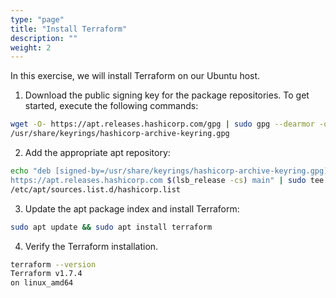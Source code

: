 ```yaml
---
type: "page"
title: "Install Terraform"
description: ""
weight: 2
---
```


In this exercise, we will install Terraform on our Ubuntu host.
1. Download the public signing key for the package repositories. To get started, execute the following commands:

```bash
wget -O- https://apt.releases.hashicorp.com/gpg | sudo gpg --dearmor -o
/usr/share/keyrings/hashicorp-archive-keyring.gpg
```
2. Add the appropriate apt repository:

```bash
echo "deb [signed-by=/usr/share/keyrings/hashicorp-archive-keyring.gpg]
https://apt.releases.hashicorp.com $(lsb_release -cs) main" | sudo tee
/etc/apt/sources.list.d/hashicorp.list
```

3. Update the apt package index and install Terraform:

```bash
sudo apt update && sudo apt install terraform
```

4. Verify the Terraform installation.

```bash
terraform --version
Terraform v1.7.4
on linux_amd64
```
